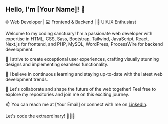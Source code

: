 ## Hello, I'm [Your Name]! 👋

🌐 Web Developer | 💻 Frontend & Backend | 🎨 UI/UX Enthusiast

Welcome to my coding sanctuary! I'm a passionate web developer with expertise in HTML, CSS, Sass, Bootstrap, Tailwind, JavaScript, React, Next.js for frontend, and PHP, MySQL, WordPress, ProcessWire for backend development.

🚀 I strive to create exceptional user experiences, crafting visually stunning designs and implementing seamless functionality.

🌱 I believe in continuous learning and staying up-to-date with the latest web development trends.

💼 Let's collaborate and shape the future of the web together! Feel free to explore my repositories and join me on this exciting journey.

📫 You can reach me at [Your Email] or connect with me on [LinkedIn](https://www.linkedin.com/in/yourprofile).

Let's code the extraordinary! 👨‍💻✨
